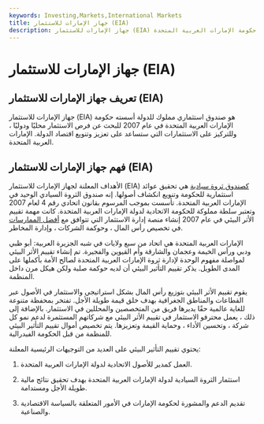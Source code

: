 ```yaml
---
keywords: Investing,Markets,International Markets
title: جهاز الإمارات للاستثمار (EIA)
description: جهاز الإمارات للاستثمار (EIA) هو صندوق استثمار مملوك للدولة من قبل حكومة الإمارات العربية المتحدة (UAE) للبحث عن فرص الاستثمار.
---
```


# جهاز الإمارات للاستثمار (EIA)
## تعريف جهاز الإمارات للاستثمار (EIA)

جهاز الإمارات للاستثمار (EIA) هو صندوق استثماري مملوك للدولة أسسته حكومة الإمارات العربية المتحدة في عام 2007 للبحث عن فرص الاستثمار محليًا ودوليًا ، وللتركيز على الاستثمارات التي ستساعد على تعزيز وتنويع اقتصاد الدولة. الإمارات العربية المتحدة.

## فهم جهاز الإمارات للاستثمار (EIA)

الأهداف المعلنة لجهاز الإمارات للاستثمار (EIA) [كصندوق ثروة سيادية](/sovereign_wealth_fund) هي تحقيق عوائد استثمارية للحكومة وتنويع انكشاف أصولها. إنه صندوق الثروة السيادي الوحيد في الإمارات العربية المتحدة. تأسست بموجب المرسوم بقانون اتحادي رقم 4 لعام 2007 وتعتبر سلطة مملوكة للحكومة الاتحادية لدولة الإمارات العربية المتحدة. كانت مهمة تقييم الأثر البيئي في عام 2007 إنشاء منصة إدارة الاستثمار التي تتوافق مع [أفضل الممارسات](/best_practices) في تخصيص رأس المال ، وحوكمة الشركات ، وإدارة المخاطر.

الإمارات العربية المتحدة هي اتحاد من سبع ولايات في شبه الجزيرة العربية: أبو ظبي ودبي ورأس الخيمة وعجمان والشارقة وأم القيوين والفجيرة. تم إنشاء تقييم الأثر البيئي لمواصلة مفهوم الوحدة لإدارة ثروة الإمارات العربية المتحدة لصالح الأمة بأكملها على المدى الطويل. يذكر تقييم التأثير البيئي أن لديه حوكمة صلبة ولكن هيكل مرن داخل المنظمة.

يقوم تقييم الأثر البيئي بتوزيع رأس المال بشكل استراتيجي والاستثمار في الأصول عبر القطاعات والمناطق الجغرافية بهدف خلق قيمة طويلة الأجل. تفتخر بمحفظة متنوعة للغاية عالمية حقًا يديرها فريق من المتخصصين والمحللين في الاستثمار. بالإضافة إلى ذلك ، يعمل محترفو الاستثمار في تقييم الأثر البيئي مع شركاتهم المستثمرة لدعم نمو كل شركة ، وتحسين الأداء ، وحماية القيمة وتعزيزها. يتم تخصيص أموال تقييم التأثير البيئي للمنظمة من قبل الحكومة الفيدرالية.

يحتوي تقييم التأثير البيئي على العديد من التوجيهات الرئيسية المعلنة:

1. العمل كمدير للأصول الاتحادية لدولة الإمارات العربية المتحدة.

1. استثمار الثروة السيادية لدولة الإمارات العربية المتحدة بهدف تحقيق نتائج مالية طويلة الأجل ومستدامة.

1. تقديم الدعم والمشورة لحكومة الإمارات في الأمور المتعلقة بالسياسة الاقتصادية والصناعية.

